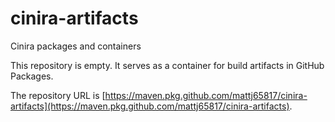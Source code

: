 # cinira-artifacts
Cinira packages and containers

This repository is empty. It serves as a container for build artifacts in GitHub Packages.

The repository URL is [https://maven.pkg.github.com/mattj65817/cinira-artifacts](https://maven.pkg.github.com/mattj65817/cinira-artifacts).
